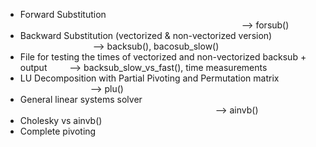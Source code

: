 - Forward Substitution &emsp;&emsp;&emsp;&emsp;&emsp;&emsp;&emsp;&emsp;&emsp;&emsp;&emsp;&emsp;&emsp;&emsp;&emsp;&emsp;&emsp;&emsp;&emsp;&emsp;&emsp;&emsp;&emsp;&emsp;&emsp; --> forsub()
- Backward Substitution (vectorized & non-vectorized version) &emsp;&emsp;&emsp;&emsp;&emsp;&emsp;&emsp;&emsp; --> backsub(), bacosub_slow()
- File for testing the times of vectorized and non-vectorized backsub + output &emsp;&emsp; --> backsub_slow_vs_fast(), time measurements
- LU Decomposition with Partial Pivoting and Permutation matrix &emsp;&emsp;&emsp;&emsp;&emsp;&emsp;&emsp;&emsp;--> plu()
- General linear systems solver &emsp;&emsp;&emsp;&emsp;&emsp;&emsp;&emsp;&emsp;&emsp;&emsp;&emsp;&emsp;&emsp;&emsp;&emsp;&emsp;&emsp;&emsp;&emsp;&emsp;&emsp;&emsp; --> ainvb()
- Cholesky vs ainvb() 
- Complete pivoting 
